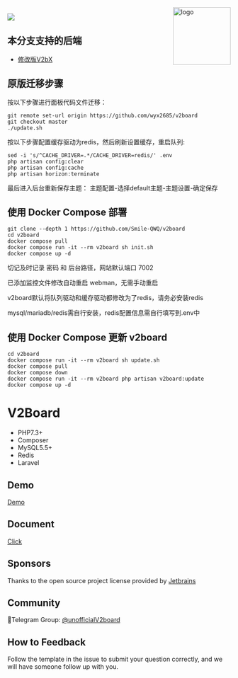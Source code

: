 <img src="https://avatars.githubusercontent.com/u/56885001?s=200&v=4" alt="logo" width="130" height="130" align="right"/>

[![](https://img.shields.io/badge/TgChat-@UnOfficialV2board讨论-blue.svg)](https://t.me/unofficialV2board)

## 本分支支持的后端
 - [修改版V2bX](https://github.com/wyx2685/V2bX)


## 原版迁移步骤

按以下步骤进行面板代码文件迁移：

    git remote set-url origin https://github.com/wyx2685/v2board  
    git checkout master  
    ./update.sh  


按以下步骤配置缓存驱动为redis，然后刷新设置缓存，重启队列:

    sed -i 's/^CACHE_DRIVER=.*/CACHE_DRIVER=redis/' .env
    php artisan config:clear
    php artisan config:cache
    php artisan horizon:terminate

最后进入后台重新保存主题： 主题配置-选择default主题-主题设置-确定保存

## 使用 Docker Compose 部署

    git clone --depth 1 https://github.com/Smile-QWQ/v2board
    cd v2board
    docker compose pull
    docker compose run -it --rm v2board sh init.sh
    docker compose up -d

切记及时记录 密码 和 后台路径，网站默认端口 7002

已添加监控文件修改自动重启 webman，无需手动重启

v2board默认将队列驱动和缓存驱动都修改为了redis，请务必安装redis

mysql/mariadb/redis需自行安装，redis配置信息需自行填写到.env中

## 使用 Docker Compose 更新 v2board

    cd v2board
    docker compose run -it --rm v2board sh update.sh
    docker compose pull
    docker compose down
    docker compose run -it --rm v2board php artisan v2board:update
    docker compose up -d

# **V2Board**

- PHP7.3+
- Composer
- MySQL5.5+
- Redis
- Laravel

## Demo
[Demo](https://demo.v2board.com)

## Document
[Click](https://v2board.com)

## Sponsors
Thanks to the open source project license provided by [Jetbrains](https://www.jetbrains.com/)

## Community
🔔Telegram Group: [@unofficialV2board](https://t.me/unofficialV2board)  

## How to Feedback
Follow the template in the issue to submit your question correctly, and we will have someone follow up with you.
